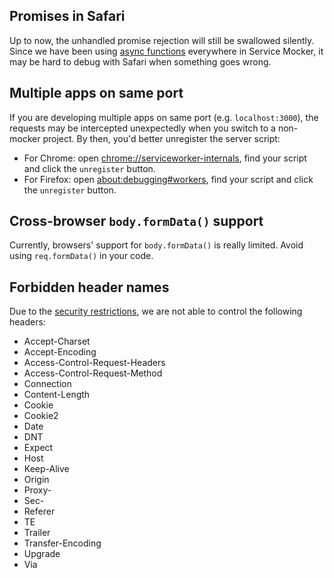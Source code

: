 ## Promises in Safari

Up to now, the unhandled promise rejection will still be swallowed silently. Since we have been using [async functions](https://developer.mozilla.org/en-US/docs/Web/JavaScript/Reference/Statements/async_function) everywhere in Service Mocker, it may be hard to debug with Safari when something goes wrong.

## Multiple apps on same port

If you are developing multiple apps on same port (e.g. `localhost:3000`), the requests may be intercepted unexpectedly when you switch to a non-mocker project. By then, you'd better unregister the server script:

- For Chrome: open [chrome://serviceworker-internals](chrome://serviceworker-internals), find your script and click the `unregister` button.
- For Firefox: open [about:debugging#workers](about:debugging#workers), find your script and click the `unregister` button.

## Cross-browser `body.formData()` support

Currently, browsers' support for `body.formData()` is really limited. Avoid using `req.formData()` in your code.

## Forbidden header names

Due to the [security restrictions](https://developer.mozilla.org/en-US/docs/Glossary/Forbidden_header_name), we are not able to control the following headers:

- Accept-Charset
- Accept-Encoding
- Access-Control-Request-Headers
- Access-Control-Request-Method
- Connection
- Content-Length
- Cookie
- Cookie2
- Date
- DNT
- Expect
- Host
- Keep-Alive
- Origin
- Proxy-
- Sec-
- Referer
- TE
- Trailer
- Transfer-Encoding
- Upgrade
- Via


